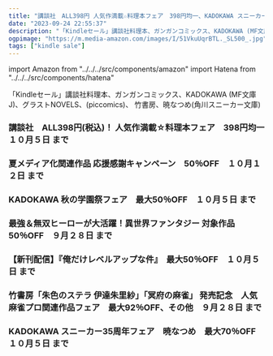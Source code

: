 ```yaml
---
title: "講談社　ALL398円 人気作満載☆料理本フェア　398円均一、KADOKAWA スニーカー35周年フェア　暁なつめ　最大70％OFF、KADOKAWA 秋の学園祭フェア　最大50％OFF"
date: "2023-09-24 22:55:37"
description: "「Kindleセール」講談社料理本、ガンガンコミックス、KADOKAWA (MF文庫J)、グラストNOVELS、(piccomics)、 竹書房、暁なつめ(角川スニーカー文庫)"
ogpimage: "https://m.media-amazon.com/images/I/51VkuUqrBTL._SL500_.jpg"
tags: ["kindle sale"]
---
```

import Amazon from "../../../src/components/amazon"
import Hatena from "../../../src/components/hatena"

「Kindleセール」講談社料理本、ガンガンコミックス、KADOKAWA (MF文庫J)、グラストNOVELS、(piccomics)、 竹書房、暁なつめ(角川スニーカー文庫)




### 講談社　ALL398円(税込)！ 人気作満載☆料理本フェア　398円均一　１０月５日 まで

<Amazon asin="B00FJ0BQ5Y" />



<Amazon asin="B00QAEZHJY" />



<Amazon asin="B07HMYN2FV" />



<Hatena src="https://kyukyunyorituryo.github.io/kindle_sale/20231005s35472/" title=""/>


### 夏メディア化関連作品 応援感謝キャンペーン　50％OFF　１０月１２日 まで

<Amazon asin="B07X25T546" />



<Amazon asin="B009UP33K0" />



<Amazon asin="B00KRRU2JK" />



<Hatena src="https://kyukyunyorituryo.github.io/kindle_sale/20231012s35422/" title=""/>



### KADOKAWA 秋の学園祭フェア　最大50％OFF　１０月５日 まで

<Amazon asin="B0C22L6F82" />



<Amazon asin="B0BLY3H31V" />



<Amazon asin="B0BFB2KQ2P" />



<Hatena src="https://kyukyunyorituryo.github.io/kindle_sale/20231005s35424/" title=""/>



### 最強＆無双ヒーローが大活躍！異世界ファンタジー 対象作品　50％OFF　９月２８日 まで

<Amazon asin="B0BBMGSVBZ" />


<Amazon asin="B09W464Y7B" />


<Amazon asin="B09T96YRG1" />



<Hatena src="https://kyukyunyorituryo.github.io/kindle_sale/20230928s35462/" title=""/>



### 【新刊配信】『俺だけレベルアップな件』　最大50％OFF　１０月５日 まで

<Amazon asin="B0B6NMHXY4" />


<Amazon asin="B09MLKNKWP" />


<Amazon asin="B08LKTBM9W" />



<Hatena src="https://kyukyunyorituryo.github.io/kindle_sale/20231005s35512/" title=""/>




### 竹書房「朱色のステラ 伊達朱里紗」「冥府の麻雀」 発売記念　人気麻雀プロ関連作品フェア　最大92％OFF、その他　９月２８日 まで

<Amazon asin="B0CHYM4MKQ" />


<Amazon asin="B00E7OPY6K" />


<Amazon asin="B00UJC2JJE" />



<Hatena src="https://kyukyunyorituryo.github.io/kindle_sale/20230928s35391/" title=""/>



### KADOKAWA スニーカー35周年フェア　暁なつめ　最大70％OFF　１０月５日 まで

<Amazon asin="B01M8N8V1E" />


<Amazon asin="B00FZH3NR0" />


<Amazon asin="B076WCDJ4M" />



<Hatena src="https://kyukyunyorituryo.github.io/kindle_sale/20231005s35421/" title=""/>

